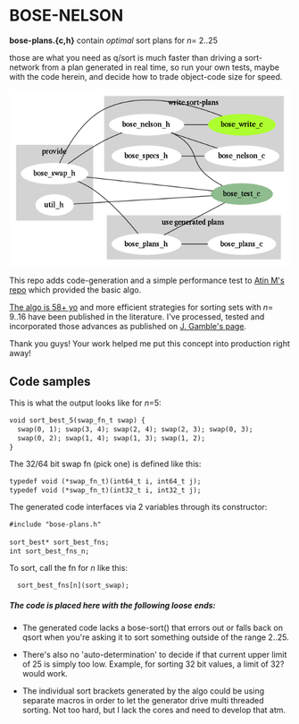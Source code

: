 # BOSE-NELSON

**bose-plans.{c,h}** contain _optimal_ sort plans for _n_= 2..25

those are what you need as q/sort is much faster than driving a sort-network from
a plan generated in real time, so run your own tests, maybe with the code herein,
and decide how to trade object-code size for speed. 


![bose-nelson units](bose-nelson.dot.png "bose-nelson unit relations")


This repo adds code-generation and a simple performance test to 
[Atin M's repo](https://github.com/atinm/bose-nelson) which provided the basic algo.

[The algo is 58+ yo]( https://dl.acm.org/doi/10.1145/321119.321126) and more
efficient strategies for sorting sets with _n_= 9..16 have been published in the
literature. I've processed, tested and incorporated those advances as published
on [J. Gamble's page](http://pages.ripco.net/~jgamble/nw.html).


Thank you guys! Your work helped me put this concept into production right away!


## Code samples

This is what the output looks like for _n_=5:
```
void sort_best_5(swap_fn_t swap) {
  swap(0, 1); swap(3, 4); swap(2, 4); swap(2, 3); swap(0, 3);
  swap(0, 2); swap(1, 4); swap(1, 3); swap(1, 2);
}
```

The 32/64 bit swap fn (pick one) is defined like this:
```
typedef void (*swap_fn_t)(int64_t i, int64_t j);
typedef void (*swap_fn_t)(int32_t i, int32_t j);
```

The generated code interfaces via 2 variables through its constructor:
```
#include "bose-plans.h"

sort_best* sort_best_fns;
int sort_best_fns_n;
```

To sort, call the fn for _n_ like this:
```
  sort_best_fns[n](sort_swap);
```

##### The code is placed here with the following loose ends:

* The generated code lacks a bose-sort() that errors out or falls back on qsort
when you're asking it to sort something outside of the range 2..25.

* There's also no 'auto-determination' to decide if that current upper limit of 25
is simply too low. Example, for sorting 32 bit values, a limit of 32? would work.

* The individual sort brackets generated by the algo could be using separate macros
in order to let the generator drive multi threaded sorting. Not too hard, but I
lack the cores and need to develop that atm.


